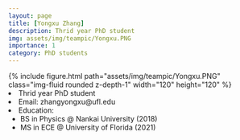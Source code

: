 ```yaml
---
layout: page
title: [Yongxu Zhang]
description: Thrid year PhD student
img: assets/img/teampic/Yongxu.PNG
importance: 1
category: PhD students
---
```

<div class="container my-5">
  <div class="row">
      <div class="col-sm-8 mt-3 mt-md-0">
          {% include figure.html path="assets/img/teampic/Yongxu.PNG" class="img-fluid rounded z-depth-1" width="120" height="120" %}
      </div>
      <div class="col-12 col-md-6" >
          <li>Thrid year PhD student</li>
          <li>Email: zhangyongxu@ufl.edu</li>
          <li>Education: 
             <ul>
             <li>BS in Physics @ Nankai University (2018) </li>
             <li>MS in ECE @ University of Florida (2021)</li>
             </ul>
            </li>
      </div>
    </div>
</div>
